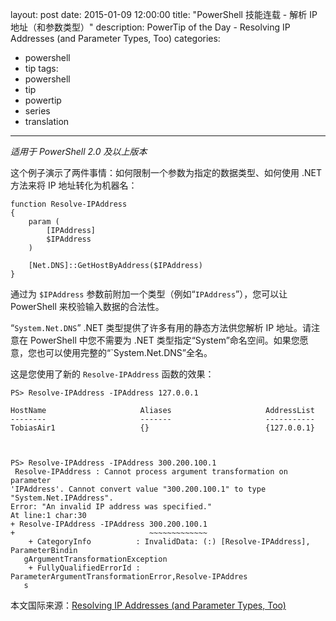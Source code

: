 layout: post
date: 2015-01-09 12:00:00
title: "PowerShell 技能连载 - 解析 IP 地址（和参数类型）"
description: PowerTip of the Day - Resolving IP Addresses (and Parameter Types, Too)
categories:
- powershell
- tip
tags:
- powershell
- tip
- powertip
- series
- translation
---
_适用于 PowerShell 2.0 及以上版本_

这个例子演示了两件事情：如何限制一个参数为指定的数据类型、如何使用 .NET 方法来将 IP 地址转化为机器名：

    function Resolve-IPAddress 
    {    
        param (
            [IPAddress] 
            $IPAddress
        )
    
        [Net.DNS]::GetHostByAddress($IPAddress)
    } 

通过为 `$IPAddress` 参数前附加一个类型（例如“`IPAddress`”），您可以让 PowerShell 来校验输入数据的合法性。

“`System.Net.DNS`” .NET 类型提供了许多有用的静态方法供您解析 IP 地址。请注意在 PowerShell 中您不需要为 .NET 类型指定“System”命名空间。如果您愿意，您也可以使用完整的“`System.Net.DNS”全名。

这是您使用了新的 `Resolve-IPAddress` 函数的效果：

    PS> Resolve-IPAddress -IPAddress 127.0.0.1
    
    HostName                     Aliases                     AddressList                
    --------                     -------                     -----------                
    TobiasAir1                   {}                          {127.0.0.1}                
    
    
    
    PS> Resolve-IPAddress -IPAddress 300.200.100.1
     Resolve-IPAddress : Cannot process argument transformation on parameter 
    'IPAddress'. Cannot convert value "300.200.100.1" to type "System.Net.IPAddress". 
    Error: "An invalid IP address was specified."
    At line:1 char:30
    + Resolve-IPAddress -IPAddress 300.200.100.1
    +                              ~~~~~~~~~~~~~
        + CategoryInfo          : InvalidData: (:) [Resolve-IPAddress], ParameterBindin 
       gArgumentTransformationException
        + FullyQualifiedErrorId : ParameterArgumentTransformationError,Resolve-IPAddres 
       s

<!--more-->
本文国际来源：[Resolving IP Addresses (and Parameter Types, Too)](http://community.idera.com/powershell/powertips/b/tips/posts/resolving-ip-addresses-and-parameter-types-too)

